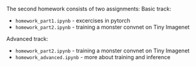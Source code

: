 The second homework consists of two assignments:
Basic track:
* `homework_part1.ipynb` - excercises in pytorch
* `homework_part2.ipynb` - training a monster convnet on Tiny Imagenet

Advanced track:
* `homework_part2.ipynb` - training a monster convnet on Tiny Imagenet
* `homework_advanced.ipynb` - more about training and inference
